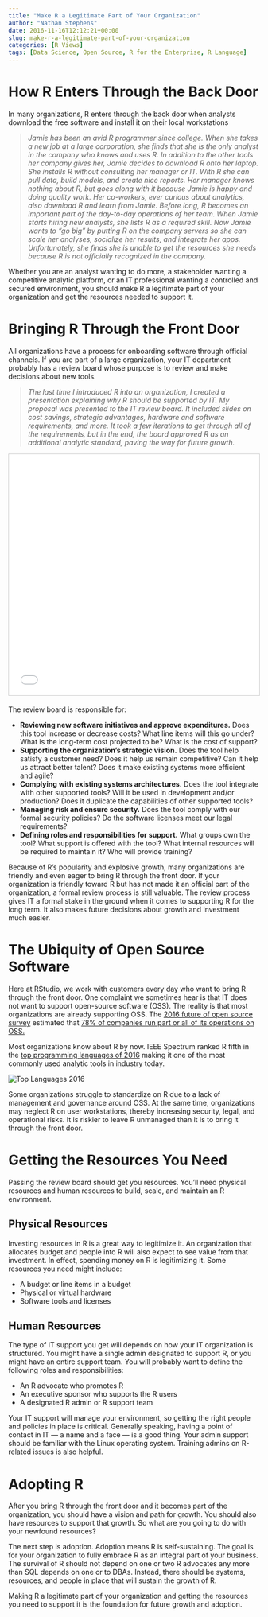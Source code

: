```yaml
---
title: "Make R a Legitimate Part of Your Organization"
author: "Nathan Stephens"
date: 2016-11-16T12:12:21+00:00
slug: make-r-a-legitimate-part-of-your-organization
categories: [R Views]
tags: [Data Science, Open Source, R for the Enterprise, R Language]
---
```



How R Enters Through the Back Door
==================================

In many organizations, R enters through the back door when analysts download the free software and install it on their local workstations

> *Jamie has been an avid R programmer since college. When she takes a new job at a large corporation, she finds that she is the only analyst in the company who knows and uses R. In addition to the other tools her company gives her, Jamie decides to download R onto her laptop. She installs R without consulting her manager or IT. With R she can pull data, build models, and create nice reports. Her manager knows nothing about R, but goes along with it because Jamie is happy and doing quality work. Her co-workers, ever curious about analytics, also download R and learn from Jamie. Before long, R becomes an important part of the day-to-day operations of her team. When Jamie starts hiring new analysts, she lists R as a required skill. Now Jamie wants to “go big” by putting R on the company servers so she can scale her analyses, socialize her results, and integrate her apps. Unfortunately, she finds she is unable to get the resources she needs because R is not officially recognized in the company.*

Whether you are an analyst wanting to do more, a stakeholder wanting a competitive analytic platform, or an IT professional wanting a controlled and secured environment, you should make R a legitimate part of your organization and get the resources needed to support it.

Bringing R Through the Front Door
=================================

All organizations have a process for onboarding software through official channels. If you are part of a large organization, your IT department probably has a review board whose purpose is to review and make decisions about new tools.

> *The last time I introduced R into an organization, I created a presentation explaining why R should be supported by IT. My proposal was presented to the IT review board. It included slides on cost savings, strategic advantages, hardware and software requirements, and more. It took a few iterations to get through all of the requirements, but in the end, the board approved R as an additional analytic standard, paving the way for future growth.*

<iframe src="//www.slideshare.net/slideshow/embed_code/key/slRGUZHuzIA5ld" width="100%" height="485" frameborder="0" marginwidth="0" marginheight="0" scrolling="no" style="border:1px solid #CCC; border-width:1px; margin-bottom:5px; max-width: 100%;" allowfullscreen=""></iframe>

The review board is responsible for:

-   **Reviewing new software initiatives and approve expenditures.** Does this tool increase or decrease costs? What line items will this go under? What is the long-term cost projected to be? What is the cost of support?
-   **Supporting the organization’s strategic vision.** Does the tool help satisfy a customer need? Does it help us remain competitive? Can it help us attract better talent? Does it make existing systems more efficient and agile?
-   **Complying with existing systems architectures.** Does the tool integrate with other supported tools? Will it be used in development and/or production? Does it duplicate the capabilities of other supported tools?
-   **Managing risk and ensure security.** Does the tool comply with our formal security policies? Do the software licenses meet our legal requirements?
-   **Defining roles and responsibilities for support.** What groups own the tool? What support is offered with the tool? What internal resources will be required to maintain it? Who will provide training?

Because of R’s popularity and explosive growth, many organizations are friendly and even eager to bring R through the front door. If your organization is friendly toward R but has not made it an official part of the organization, a formal review process is still valuable. The review process gives IT a formal stake in the ground when it comes to supporting R for the long term. It also makes future decisions about growth and investment much easier.

The Ubiquity of Open Source Software
====================================

Here at RStudio, we work with customers every day who want to bring R through the front door. One complaint we sometimes hear is that IT does not want to support open-source software (OSS). The reality is that most organizations are already supporting OSS. The [2016 future of open source survey](https://www.blackducksoftware.com/2016-future-of-open-source) estimated that [78% of companies run part or all of its operations on OSS.](http://www.zdnet.com/article/its-an-open-source-world-78-percent-of-companies-run-open-source-software/)

Most organizations know about R by now. IEEE Spectrum ranked R fifth in the [top programming languages of 2016](http://spectrum.ieee.org/computing/software/the-2016-top-programming-languages) making it one of the most commonly used analytic tools in industry today.

![Top Languages 2016](https://www.rstudio.com/wp-content/uploads/2016/11/top_languages2016.png)

Some organizations struggle to standardize on R due to a lack of management and governance around OSS. At the same time, organizations may neglect R on user workstations, thereby increasing security, legal, and operational risks. It is riskier to leave R unmanaged than it is to bring it through the front door.

Getting the Resources You Need
==============================

Passing the review board should get you resources. You’ll need physical resources and human resources to build, scale, and maintain an R environment.

Physical Resources
------------------

Investing resources in R is a great way to legitimize it. An organization that allocates budget and people into R will also expect to see value from that investment. In effect, spending money on R is legitimizing it. Some resources you need might include:

-   A budget or line items in a budget
-   Physical or virtual hardware
-   Software tools and licenses

Human Resources
---------------

The type of IT support you get will depends on how your IT organization is structured. You might have a single admin designated to support R, or you might have an entire support team. You will probably want to define the following roles and responsibilities:

-   An R advocate who promotes R
-   An executive sponsor who supports the R users
-   A designated R admin or R support team

Your IT support will manage your environment, so getting the right people and policies in place is critical. Generally speaking, having a point of contact in IT — a name and a face — is a good thing. Your admin support should be familiar with the Linux operating system. Training admins on R-related issues is also helpful.

Adopting R
==========

After you bring R through the front door and it becomes part of the organization, you should have a vision and path for growth. You should also have resources to support that growth. So what are you going to do with your newfound resources?

The next step is adoption. Adoption means R is self-sustaining. The goal is for your organization to fully embrace R as an integral part of your business. The survival of R should not depend on one or two R advocates any more than SQL depends on one or to DBAs. Instead, there should be systems, resources, and people in place that will sustain the growth of R.

Making R a legitimate part of your organization and getting the resources you need to support it is the foundation for future growth and adoption.
